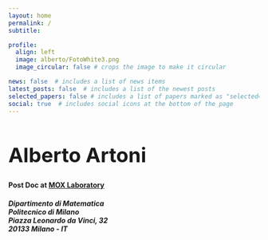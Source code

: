 ```yaml
---
layout: home
permalink: /
subtitle: 

profile:
  align: left
  image: alberto/FotoWhite3.png
  image_circular: false # crops the image to make it circular

news: false  # includes a list of news items
latest_posts: false  # includes a list of the newest posts
selected_papers: false # includes a list of papers marked as "selected={true}"
social: true  # includes social icons at the bottom of the page
---
```


<h1 style="font-size: 40px" > Alberto Artoni </h1>
<h4> Post Doc at <a href='https://mox.polimi.it/'>MOX Laboratory</a> <h4>
<h5 style="white-space: pre-line"> Dipartimento di Matematica 
     Politecnico di Milano
     Piazza Leonardo da Vinci, 32
     20133 Milano - IT<h5>


<!--
Write your biography here. Tell the world about yourself. Link to your favorite [subreddit](http://reddit.com). You can put a picture in, too. The code is already in, just name your picture `prof_pic.jpg` and put it in the `img/` folder.

Put your address / P.O. box / other info right below your picture. You can also disable any of these elements by editing `profile` property of the YAML header of your `_pages/about.md`. Edit `_bibliography/papers.bib` and Jekyll will render your [publications page](/al-folio/publications/) automatically.

Link to your social media connections, too. This theme is set up to use [Font Awesome icons](http://fortawesome.github.io/Font-Awesome/) and [Academicons](https://jpswalsh.github.io/academicons/), like the ones below. Add your Facebook, Twitter, LinkedIn, Google Scholar, or just disable all of them.
-->


